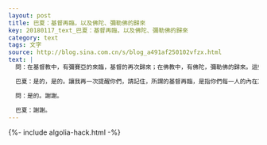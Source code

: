 ```yaml
---
layout: post
title: 巴夏：基督再臨，以及佛陀、彌勒佛的歸來
key: 20180117_text_巴夏：基督再臨，以及佛陀、彌勒佛的歸來
category: text
tags: 文字
source: http://blog.sina.com.cn/s/blog_a491af250102vfzx.html
text: |
  問：在基督教中，有彌賽亞的來臨，基督的再次歸來；在佛教中，有佛陀，彌勒佛的歸來。這些同樣類似的事件會再次上演嗎？

  巴夏：是的，是的。讓我再一次提醒你們，請記住，所謂的基督再臨，是指你們每一人的內在意識的覺醒，而不是某一個具體的人的歸來，雖然有那種概念的象徵。你們每一人內在的覺醒才是真實的所謂的基督再臨。這樣說可以嗎？

  問：是的。謝謝。

  巴夏：謝謝。
---
```


{%- include algolia-hack.html -%}
